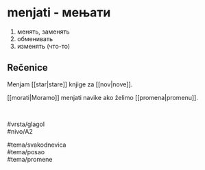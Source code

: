 # menjati - мењати

1. менять, заменять  
2. обменивать  
3. изменять (что-то)

## Rečenice

Menjam [[star|stare]] knjige za [[nov|nove]].

[[morati|Moramo]] menjati navike ako želimo [[promena|promenu]].

<br>

#vrsta/glagol  
#nivo/A2  

#tema/svakodnevica  
#tema/posao  
#tema/promene  
